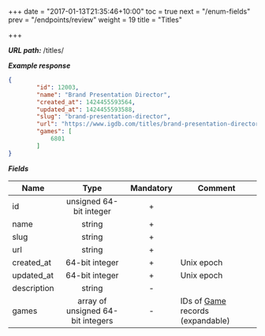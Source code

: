 +++
date = "2017-01-13T21:35:46+10:00"
toc = true
next = "/enum-fields"
prev = "/endpoints/review"
weight = 19
title = "Titles"

+++

***URL path:*** /titles/

***Example response***

```json
{
        "id": 12003,
        "name": "Brand Presentation Director",
        "created_at": 1424455593564,
        "updated_at": 1424455593588,
        "slug": "brand-presentation-director",
        "url": "https://www.igdb.com/titles/brand-presentation-director",
        "games": [
            6801
        ]
}
```

***Fields***

| Name       | Type                              | Mandatory | Comment |
| ---------- |:---------------------------------:|:---------:| ------- |
| id         | unsigned 64-bit integer           |     +     ||
| name       | string                            |     +     ||
| slug       | string                            |     +     ||
| url        | string                            |     +     ||
| created_at | 64-bit integer                    |     +     | Unix epoch |
| updated_at | 64-bit integer                    |     +     | Unix epoch |
| description      | string |     -     | |
| games      | array of unsigned 64-bit integers |     -     | IDs of [Game](../game) records (expandable) |
